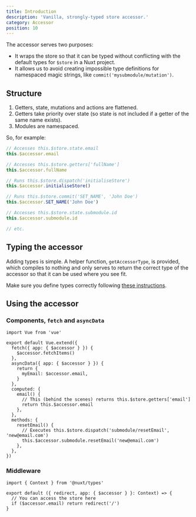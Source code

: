 ```yaml
---
title: Introduction
description: 'Vanilla, strongly-typed store accessor.'
category: Accessor
position: 10
---
```


The accessor serves two purposes:

- It wraps the store so that it can be typed without conflicting with the default types for `$store` in a Nuxt project.
- It allows us to avoid creating impossible type definitions for namespaced magic strings, like `commit('mysubmodule/mutation')`.

## Structure

1. Getters, state, mutations and actions are flattened.
2. Getters take priority over state (so state is not included if a getter of the same name exists).
3. Modules are namespaced.

So, for example:

```ts
// Accesses this.$store.state.email
this.$accessor.email

// Accesses this.$store.getters['fullName']
this.$accessor.fullName

// Runs this.$store.dispatch('initialiseStore')
this.$accessor.initialiseStore()

// Runs this.$store.commit('SET_NAME', 'John Doe')
this.$accessor.SET_NAME('John Doe')

// Accesses this.$store.state.submodule.id
this.$accessor.submodule.id

// etc.
```

## Typing the accessor

Adding types is simple. A helper function, `getAccessorType`, is provided, which compiles to nothing and only serves to return the correct type of the accessor so that it can be used where you see fit.

Make sure you define types correctly following [these instructions](/setup.html#add-type-definitions).

## Using the accessor

### Components, `fetch` and `asyncData`

```ts[~/components/sampleComponent.vue]
import Vue from 'vue'

export default Vue.extend({
  fetch({ app: { $accessor } }) {
    $accessor.fetchItems()
  },
  asyncData({ app: { $accessor } }) {
    return {
      myEmail: $accessor.email,
    }
  },
  computed: {
    email() {
      // This (behind the scenes) returns this.$store.getters['email']
      return this.$accessor.email
    },
  },
  methods: {
    resetEmail() {
      // Executes this.$store.dispatch('submodule/resetEmail', 'new@email.com')
      this.$accessor.submodule.resetEmail('new@email.com')
    },
  },
})
```

### Middleware

```ts[~/middleware/test.ts]
import { Context } from '@nuxt/types'

export default ({ redirect, app: { $accessor } }: Context) => {
  // You can access the store here
  if ($accessor.email) return redirect('/')
}
```
